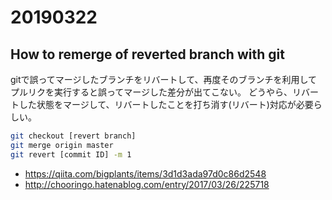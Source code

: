 # 20190322

## How to remerge of reverted branch with git

gitで誤ってマージしたブランチをリバートして、再度そのブランチを利用してプルリクを実行すると誤ってマージした差分が出てこない。
どうやら、リバートした状態をマージして、リバートしたことを打ち消す(リバート)対応が必要らしい。

```sh
git checkout [revert branch]
git merge origin master
git revert [commit ID] -m 1
```

* https://qiita.com/bigplants/items/3d1d3ada97d0c86d2548
* http://chooringo.hatenablog.com/entry/2017/03/26/225718
